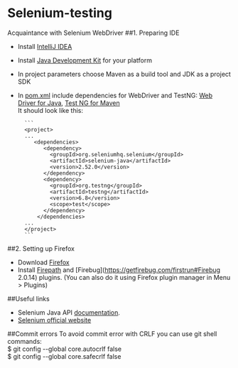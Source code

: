 # Selenium-testing
Acquaintance with Selenium WebDriver
##1. Preparing IDE
- Install [IntelliJ IDEA](https://www.jetbrains.com/idea/)
- Install [Java Development Kit](http://www.oracle.com/technetwork/java/javase/downloads/jdk8-downloads-2133151.html)  for your platform
- In project parameters choose Maven as a build tool and JDK as a project SDK
- In [pom.xml](/pom.xml) include dependencies for WebDriver and TestNG: [Web Driver for Java](http://www.seleniumhq.org/docs/03_webdriver.jsp#introducing-webdriver), [Test NG for Maven](http://testng.org/doc/maven.html)<br />
It should look like this:

        ```
        <project>
        ...
           <dependencies>
              <dependency>
                <groupId>org.seleniumhq.selenium</groupId>
                <artifactId>selenium-java</artifactId>
                <version>2.52.0</version>
              </dependency>
              <dependency>
                <groupId>org.testng</groupId>
                <artifactId>testng</artifactId>
                <version>6.8</version>
                <scope>test</scope>
              </dependency>
            </dependencies>
        ...
        </project>
        ```


##2. Setting up Firefox
- Download [Firefox](https://www.mozilla.org/ru/firefox/new/?scene=2)
- Install [Firepath](https://addons.mozilla.org/rU/firefox/addon/firepath/) and [Firebug](https://getfirebug.com/firstrun#Firebug 2.0.14) plugins. (You can also do it using Firefox plugin manager in Menu > Plugins)

##Useful links
- Selenium Java API [documentation](http://selenium.googlecode.com/svn@7074/trunk/docs/api/java/index.html).
- [Selenium official website](http://www.seleniumhq.org/)

##Commit errors
To avoid commit error with CRLF you can use git shell commands: <br />
$ git config --global core.autocrlf false <br />
$ git config --global core.safecrlf false
